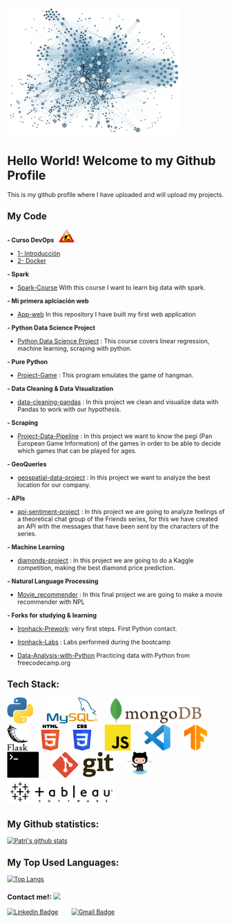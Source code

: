 
<img title="data" height="300" src="./images/data.png"> 

# Hello World! Welcome to my Github Profile
This is my github profile where I have uploaded and will upload my projects.

## My Code

**-  Curso DevOps** &nbsp; <img title="inprogress" height="30" src="./images/inprogress.png">
- [1- Introducción](https://github.com/DevOps-docker-kubernetes/1-Intro) 
- [2- Docker](https://github.com/DevOps-docker-kubernetes/2-docker) 

**- Spark**

- [Spark-Course](https://github.com/patri-carrasco/spark-course) With this course I want to learn big data with spark. 

**- Mi primera aplciación web**

- [App-web](https://github.com/patri-carrasco/app-web) In this repository I have built my first web application

**- Python Data Science Project**

- [Python Data Science Project](https://github.com/patri-carrasco/data_junior) : This course covers linear regression, machine learning, scraping with python. 

**- Pure Python**

  * [Project-Game](https://github.com/patri-carrasco/project-game) : This program emulates the game of hangman.

**- Data Cleaning & Data Visualization**
* [data-cleaning-pandas](https://github.com/patri-carrasco/data-cleaning-pandas) : In this project we clean and visualize data with Pandas to work with our hypothesis.


**- Scraping**
* [Project-Data-Pipeline](https://github.com/patri-carrasco/Project-Data-Pipeline) : In this project we want to know the pegi (Pan European Game Information) of the games in order to be able to decide which games that can be played for ages.

**- GeoQueries**
- [geospatial-data-project](https://github.com/patri-carrasco/geospatial-data-project) : In this project we want to analyze the best location for our company.

**- APIs**
- [api-sentiment-project](https://github.com/patri-carrasco/api-sentiment-project) : In this project we are going to analyze feelings of a theoretical chat group of the Friends series, for this we have created an API with the messages that have been sent by the characters of the series.

**- Machine Learning**
- [diamonds-project](https://github.com/patri-carrasco/diamonds-project) : In this project we are going to do a Kaggle competition, making the best diamond price prediction.


**- Natural Language Processing**
- [Movie_recommender](https://github.com/patri-carrasco/Movie_recommender) : In this final project we are going to make a movie recommender with NPL




**- Forks for studying & learning**
- [Ironhack-Prework](https://github.com/patri-carrasco/prework-datamad-no-solutions): very first steps. First Python contact.
- [Ironhack-Labs](https://github.com/patri-carrasco/datamad1020-rev) : Labs performed during the bootcamp

- [Data-Analysis-with-Python](https://github.com/patri-carrasco/Data-Analysis-with-Python---Full-Course-for-Beginners-Numpy-Pandas-Matplotlib-Seaborn-) Practicing data with Python from freecodecamp.org

## **Tech Stack:**
<img title="Python" height="60" src="./images/python.png"> &nbsp;&nbsp;&nbsp;&nbsp;&nbsp;&nbsp; 
<img title="MySQL" height="60" src="./images/mysql.png"> &nbsp;&nbsp;&nbsp;&nbsp;&nbsp;&nbsp; 
<img title="MongoDB" height="60" src="./images/mongodb.png"> &nbsp;&nbsp;&nbsp;&nbsp;&nbsp;&nbsp; 
<img title="Flask" height="60" src="./images/flask.png"> &nbsp;&nbsp;&nbsp;&nbsp;&nbsp;&nbsp; 
<img title="HTML 5" height="60" src="./images/html-5.svg"> &nbsp;&nbsp;&nbsp;&nbsp;&nbsp;&nbsp; 
<img title="CSS 3" height="60" src="./images/css-3.svg"> &nbsp;&nbsp;&nbsp;&nbsp;&nbsp;&nbsp; 
<img title="JavaScript" height="60" src="./images/javascript.svg"> &nbsp;&nbsp;&nbsp;&nbsp;&nbsp;&nbsp; 
<img title="Visual Studio Code" height="60" src="./images/vsc.svg"> &nbsp;&nbsp;&nbsp;&nbsp;&nbsp;&nbsp; 
<img title="TensorFlow" height="60" src="./images/tensorflow.svg"> &nbsp;&nbsp;&nbsp;&nbsp;&nbsp;&nbsp; 
<img title="Linux Basic Comands" height="60" src="./images/terminal.svg"> &nbsp;&nbsp;&nbsp;&nbsp;&nbsp;&nbsp; 
<img title="Git" height="60" src="./images/git.svg"> &nbsp;&nbsp;&nbsp;&nbsp;&nbsp;&nbsp; 
<img title="Github" height="60" src="./images/github.svg"> &nbsp;&nbsp;&nbsp;&nbsp;&nbsp;&nbsp; 
<img title="Tableau" height="60" src="./images/tableau.png"> &nbsp;&nbsp;&nbsp;&nbsp;&nbsp;&nbsp; 

## My Github statistics:
[![Patri's github stats](https://github-readme-stats.vercel.app/api?username=patri-carrasco)](https://github.com/patri-carrasco/github-readme-stats)

## **My Top Used Languages:**
[![Top Langs](https://github-readme-stats.vercel.app/api/top-langs/?username=patri-carrasco&layout=compact)](https://github.com/patri-carrasco/github-readme-stats)


### Contact me!: <img src="https://www.animatedimages.org/data/media/325/animated-telephone-image-0081.gif" width="60px">

[![Linkedin Badge](https://img.shields.io/badge/-Patricia_Carrasco-blue?style=flat-square&logo=Linkedin&logoColor=white&link=https://https://www.linkedin.com/in/patricia-carrasco-sierra/)](https://www.linkedin.com/in/patricia-carrasco-sierra/)
&nbsp;&nbsp;&nbsp;&nbsp;&nbsp;&nbsp; 
[![Gmail Badge](https://img.shields.io/badge/-patri.carrasco@gmail.com-c14438?style=flat-square&logo=Gmail&logoColor=white&link=mailto:patri.carrasco@gmail.com)](mailto:'patri.carrasco@gmail.com')
